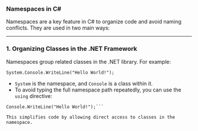 ### **Namespaces in C#**

Namespaces are a key feature in C# to organize code and avoid naming conflicts. They are used in two main ways:

* * * * *

### **1\. Organizing Classes in the .NET Framework**

Namespaces group related classes in the .NET library. For example:

`System.Console.WriteLine("Hello World!");`

- `System` is the namespace, and `Console` is a class within it.
- To avoid typing the full namespace path repeatedly, you can use the `using` directive:

```using System;
Console.WriteLine("Hello World!");```

This simplifies code by allowing direct access to classes in the namespace.